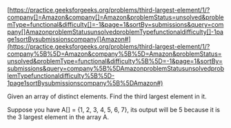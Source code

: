 [https://practice.geeksforgeeks.org/problems/third-largest-element/1/?company[]=Amazon&company[]=Amazon&problemStatus=unsolved&problemType=functional&difficulty[]=-1&page=1&sortBy=submissions&query=company[]AmazonproblemStatusunsolvedproblemTypefunctionaldifficulty[]-1page1sortBysubmissionscompany[]Amazon#](https://practice.geeksforgeeks.org/problems/third-largest-element/1/?company%5B%5D=Amazon&company%5B%5D=Amazon&problemStatus=unsolved&problemType=functional&difficulty%5B%5D=-1&page=1&sortBy=submissions&query=company%5B%5DAmazonproblemStatusunsolvedproblemTypefunctionaldifficulty%5B%5D-1page1sortBysubmissionscompany%5B%5DAmazon#)

Given an array of distinct elements. Find the third largest element in it.

Suppose you have A[] = {1, 2, 3, 4, 5, 6, 7}, its output will be 5 because it is the 3 largest element in the array A.